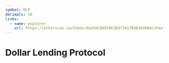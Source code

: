 ```yaml
---
symbol: DLP
decimals: 18
links:
  - name: explorer
    url: https://etherscan.io/token/0xe5bC04919C2B373417B303d488Ac3fee75dbE3a6
---
```


# Dollar Lending Protocol

